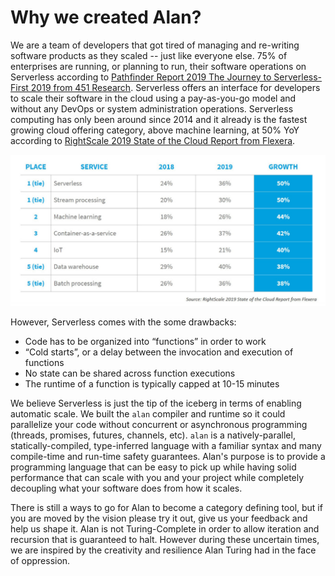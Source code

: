 # Why we created Alan?

We are a team of developers that got tired of managing and re-writing software products as they scaled -- just like everyone else.
75% of enterprises are running, or planning to run, their software operations on Serverless according to [Pathfinder Report 2019 The Journey to Serverless-First 2019 from 451 Research](https://d1.awsstatic.com/serverless/The%20Journey%20to%20Serverless-First%20-%20451%20Research.pdf). Serverless offers an interface for developers to scale their software in the cloud using a pay-as-you-go model and without any DevOps or system administration operations. Serverless computing has only been around since 2014 and it already is the fastest growing cloud offering category, above machine learning, at 50% YoY according to [RightScale 2019 State of the Cloud Report from Flexera](https://resources.flexera.com/web/media/documents/rightscale-2019-state-of-the-cloud-report-from-flexera.pdf).

![](./rightscale-serverless-growth.png)

However, Serverless comes with the some drawbacks:
- Code has to be organized into “functions” in order to work
- “Cold starts”, or a delay between the invocation and execution of functions
- No state can be shared across function executions
- The runtime of a function is typically capped at 10-15 minutes

We believe Serverless is just the tip of the iceberg in terms of enabling automatic scale. We built the `alan` compiler and runtime so it could parallelize your code without concurrent or asynchronous programming (threads, promises, futures, channels, etc). `alan` is a natively-parallel, statically-compiled, type-inferred language with a familiar syntax and many compile-time and run-time safety guarantees. Alan's purpose is to provide a programming language that can be easy to pick up while having solid performance that can scale with you and your project while completely decoupling what your software does from how it scales.

There is still a ways to go for Alan to become a category defining tool, but if you are moved by the vision please try it out, give us your feedback and help us shape it. Alan is not Turing-Complete in order to allow iteration and recursion that is guaranteed to halt. However during these uncertain times, we are inspired by the creativity and resilience Alan Turing had in the face of oppression.